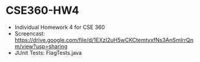 # CSE360-HW4
- Individual Homework 4 for CSE 360
- Screencast: https://drive.google.com/file/d/1EXzI2uH5wCKCtemtyxfNs3AnSmIrrQnm/view?usp=sharing
- JUnit Tests: FlagTests.java
